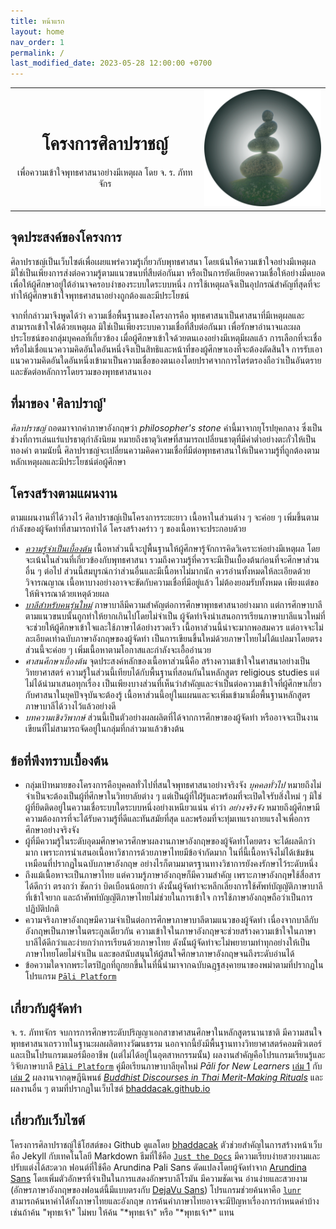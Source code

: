 ```yaml
---
title: หน้าแรก
layout: home
nav_order: 1
permalink: /
last_modified_date: 2023-05-28 12:00:00 +0700
---
```

<center>
<table>
<tbody>
<tr>
<td style="text-align:center;">
<h1>โครงการศิลาปราชญ์</h1>
เพื่อความเข้าใจพุทธศาสนาอย่างมีเหตุผล โดย จ. ร. ภัททจักร 
</td>
<td style="text-align:center;">
<img src="/assets/images/silaprat-logo.png" />
</td>
</tr>
</tbody>
</table>
</center>

## จุดประสงค์ของโครงการ
ศิลาปราชญ์เป็นเว็บไซต์เพื่อเผยแพร่ความรู้เกี่ยวกับพุทธศาสนา โดยเน้นให้ความเข้าใจอย่างมีเหตุผล มิใช่เป็นเพียงการส่งต่อความรู้ตามแนวขนบที่สืบต่อกันมา หรือเป็นการยัดเยียดความเชื่อให้อย่างมืดบอด เพื่อให้ผู้ศึกษาอยู่ใต้อำนาจครอบงำของระบบใดระบบหนึ่ง การใช้เหตุผลจึงเป็นอุปกรณ์สำคัญที่สุดที่จะทำให้ผู้ศึกษาเข้าใจพุทธศาสนาอย่างถูกต้องและมีประโยชน์

จากที่กล่าวมาจึงพูดได้ว่า ความเชื่อพื้นฐานของโครงการคือ พุทธศาสนาเป็นศาสนาที่มีเหตุผลและสามารถเข้าใจได้ด้วยเหตุผล มิใช่เป็นเพียงระบบความเชื่อที่สืบต่อกันมา เพื่อรักษาอำนาจและผลประโยชน์ของกลุ่มบุคคลที่เกี่ยวข้อง เมื่อผู้ศึกษาเข้าใจด้วยตนเองอย่างมีเหตุมีผลแล้ว การเลือกที่จะเชื่อหรือไม่เชื่อแนวความคิดอันใดอันหนึ่งจึงเป็นสิทธิและหน้าที่ของผู้ศึกษาเองที่จะต้องตัดสินใจ การรับเอาแนวความคิดอันใดอันหนึ่งเข้ามาเป็นความเชื่อของตนเองโดยปราศจากการไตร่ตรองถือว่าเป็นอันตรายและขัดต่อหลักการโดยรวมของพุทธศาสนาเอง

## ที่มาของ 'ศิลาปราญ์'
*ศิลาปราชญ์* ถอดมาจากคำภาษาอังกฤษว่า *philosopher's stone* คำนี้มาจากยุโรปยุคกลาง ซึ่งเป็นช่วงที่การเล่นแร่แปรธาตุกำลังนิยม หมายถึงธาตุวิเศษที่สามารถเปลี่ยนธาตุที่มีค่าต่ำอย่างตะกั่วให้เป็นทองคำ ตามนัยนี้ ศิลาปราชญ์จะเปลี่ยนความคิดความเชื่อที่มีต่อพุทธศาสนาให้เป็นความรู้ที่ถูกต้องตามหลักเหตุผลและมีประโยชน์ต่อผู้ศึกษา

## โครงสร้างตามแผนงาน
ตามแผนงานที่ได้วางไว้ ศิลาปราชญ์เป็นโครงการระยะยาว เนื้อหาในส่วนต่าง ๆ จะค่อย ๆ เพิ่มขึ้นตามกำลังของผู้จัดทำที่สามารถทำได้ โครงสร้างคร่าว ๆ ของเนื้อหาจะประกอบด้วย
- [*ความรู้จำเป็นเบื้องต้น*](/docs/essentials) เนื้อหาส่วนนี้จะปูพื้นฐานให้ผู้ศึกษารู้จักการคิดวิเคราะห์อย่างมีเหตุผล โดยจะเน้นในส่วนที่เกี่ยวข้องกับพุทธศาสนา รวมถึงความรู้ที่ควรจะมีเป็นเบื้องต้นก่อนที่จะศึกษาส่วนอื่น ๆ ต่อไป ส่วนนี้สมบูรณ์กว่าส่วนอื่นและมีเนื้อหาไม่มากนัก ควรอ่านทั้งหมดให้ละเอียดด้วยวิจารณญาณ เนื้อหาบางอย่างอาจจะขัดกับความเชื่อที่มีอยู่แล้ว ไม่ต้องยอมรับทั้งหมด เพียงแต่ขอให้พิจารณาด้วยเหตุด้วยผล
- [*บาลีสำหรับคนรุ่นใหม่*](/docs/pali) ภาษาบาลีมีความสำคัญต่อการศึกษาพุทธศาสนาอย่างมาก แต่การศึกษาบาลีตามแนวขนบนั้นถูกทำให้ยากเกินไปโดยไม่จำเป็น ผู้จัดทำจึงนำเสนอการเรียนภาษาบาลีแนวใหม่ที่จะช่วยให้ผู้ศึกษาเข้าใจและใช้ภาษาได้อย่างรวดเร็ว เนื้อหาส่วนนี้น่าจะมากพอสมควร แต่อาจจะไม่ละเอียดเท่าฉบับภาษาอังกฤษของผู้จัดทำ เป็นการเขียนขึ้นใหม่ด้วยภาษาไทยไม่ได้แปลมาโดยตรง ส่วนนี้จะค่อย ๆ เพิ่มเนื้อหาตามโอกาสและกำลังจะเอื้ออำนวย
- *ศาสนศึกษาเบื้องต้น* จุดประสงค์หลักของเนื้อหาส่วนนี้คือ สร้างความเข้าใจในศาสนาอย่างเป็นวิทยาศาสตร์ ความรู้ในส่วนนี้เทียบได้กับพื้นฐานที่สอนกันในหลักสูตร religious studies แต่ไม่ได้นำมาเสนอทุกเรื่อง เป็นเพียงบางส่วนที่เห็นว่าสำคัญและจำเป็นต่อความเข้าใจที่ผู้ศึกษาเกี่ยวกับศาสนาในยุคปัจจุบันจะต้องรู้ เนื้อหาส่วนนี้อยู่ในแผนและจะเพิ่มเข้ามาเมื่อพื้นฐานหลักสูตรภาษาบาลีได้วางไว้แล้วอย่างดี
- *บทความเชิงวิพากษ์* ส่วนนี้เป็นตัวอย่างผลผลิตที่ได้จากการศึกษาของผู้จัดทำ หรืออาจจะเป็นงานเขียนที่ไม่สามารถจัดอยู่ในกลุ่มที่กล่าวมาแล้วข้างต้น

## ข้อที่พึงทราบเบื้องต้น
- กลุ่มเป้าหมายของโครงการคือบุคคลทั่วไปที่สนใจพุทธศาสนาอย่างจริงจัง *บุคคลทั่วไป* หมายถึงไม่จำเป็นจะต้องเป็นผู้ที่ศึกษาในวิทยาลัยต่าง ๆ แต่เป็นผู้ที่ใฝ่รู้และพร้อมที่จะเปิดใจรับสิ่งใหม่ ๆ มิใช่ผู้ที่ยึดติดอยู่ในความเชื่อระบบใดระบบหนึ่งอย่างเหนียวแน่น คำว่า *อย่างจริงจัง* หมายถึงผู้ศึกษามีความต้องการที่จะได้รับความรู้ที่ดีและทันสมัยที่สุด และพร้อมที่จะทุ่มเทแรงกายแรงใจเพื่อการศึกษาอย่างจริงจัง
- ผู้ที่มีความรู้ในระดับอุดมศึกษาควรศึกษาผลงานภาษาอังกฤษของผู้จัดทำโดยตรง จะได้ผลดีกว่ามาก เพราะการนำเสนอเนื้อหาวิชาการด้วยภาษาไทยมีข้อจำกัดมาก ในที่นี้เนื้อหาจึงไม่ได้เข้มข้นเหมือนที่ปรากฏในฉบับภาษาอังกฤษ อย่างไรก็ตามมาตรฐานทางวิชาการยังคงรักษาไว้ระดับหนึ่ง
- ถึงแม้เนื้อหาจะเป็นภาษาไทย แต่ความรู้ภาษาอังกฤษก็มีความสำคัญ เพราะภาษาอังกฤษใช้สื่อสารได้ดีกว่า ตรงกว่า ชัดกว่า บิดเบือนน้อยกว่า ดังนั้นผู้จัดทำจะหลีกเลี่ยงการใช้ศัพท์บัญญัติภาษาบาลีที่เข้าใจยาก และถ้าศัพท์บัญญัติภาษาไทยไม่ช่วยในการเข้าใจ การใช้ภาษาอังกฤษถือว่าเป็นการปฏิบัติปกติ
- ความจริงภาษาอังกฤษมีความจำเป็นต่อการศึกษาภาษาบาลีตามแนวของผู้จัดทำ เนื่องจากบาลีกับอังกฤษเป็นภาษาในตระกูลเดียวกัน ความเข้าใจในภาษาอังกฤษจะช่วยสร้างความเข้าใจในภาษาบาลีได้ดีกว่าและง่ายกว่าการเรียนด้วยภาษาไทย ดังนั้นผู้จัดทำจะไม่พยายามทำทุกอย่างให้เป็นภาษาไทยโดยไม่จำเป็น และขอสนับสนุนให้ผู้สนใจศึกษาภาษาอังกฤษจนถึงระดับอ่านได้
- ข้อความใดจากพระไตรปิฎกที่ถูกยกขึ้นในที่นี้นำมาจากฉบับฉฏฺฐสงฺคายนาของพม่าตามที่ปรากฏในโปรแกรม [`Pāli Platform`](https://bhaddacak.github.io/paliplatform)

## เกี่ยวกับผู้จัดทำ
จ. ร. ภัททจักร จบการการศึกษาระดับปริญญาเอกสาขาศาสนศึกษาในหลักสูตรนานาชาติ มีความสนใจพุทธศาสนาเถรวาทในฐานะผลผลิตทางวัฒนธรรม นอกจากนี้ยังมีพื้นฐานทางวิทยาศาสตร์คอมพิวเตอร์และเป็นโปรแกรมเมอร์มืออาชีพ (แต่ไม่ได้อยู่ในอุตสาหกรรมนั้น) ผลงานสำคัญคือโปรแกรมเรียนรู้และวิจัยภาษาบาลี [`Pāli Platform`](https://bhaddacak.github.io/paliplatform) คู่มือเรียนภาษาบาลียุคใหม่ *Pāli for New Learners* [เล่ม 1](https://bhaddacak.github.io/palicon) กับ [เล่ม 2](https://bhaddacak.github.io/palitex) ผลงานจากดุษฎีนิพนธ์ [*Buddhist Discourses in Thai Merit-Making Rituals*](https://bhaddacak.github.io/buddisthai) และผลงานอื่น ๆ ตามที่ปรากฏในเว็บไซต์ [bhaddacak.github.io](https://bhaddacak.github.io)

## เกี่ยวกับเว็บไซต์
โครงการศิลาปราชญ์ใช้โฮสต์ของ Github ดูแลโดย [bhaddacak](https://github.com/bhaddacak) ตัวช่วยสำคัญในการสร้างหน้าเว็บคือ Jekyll กับเทคโนโลยี Markdown ธีมที่ใช้คือ [`Just the Docs`](https://just-the-docs.github.io/just-the-docs/) มีความเรียบง่ายสวยงามและปรับแต่งได้สะดวก ฟอนต์ที่ใช้คือ Arundina Pali Sans ดัดแปลงโดยผู้จัดทำจาก [Arundina Sans](https://github.com/tlwg/fonts-arundina) โดยเพิ่มตัวอักษรที่จำเป็นในการแสดงอักษรบาลีโรมัน มีความชัดเจน อ่านง่ายและสวยงาม (อักษรภาษาอังกฤษของฟอนต์นี้มีแบบตรงกับ [DejaVu Sans](https://dejavu-fonts.github.io)) โปรแกรมช่วยค้นหาคือ [`lunr`](https://lunrjs.com) สามารถค้นหาคำได้ทั้งภาษาไทยและอังกฤษ การค้นคำภาษาไทยอาจจะมีปัญหาเรื่องการกำหนดคำบ้าง เช่นถ้าค้น "พุทธเจ้า" ไม่พบ ให้ค้น "\*พุทธเจ้า" หรือ "\*พุทธเจ้า\*" แทน

